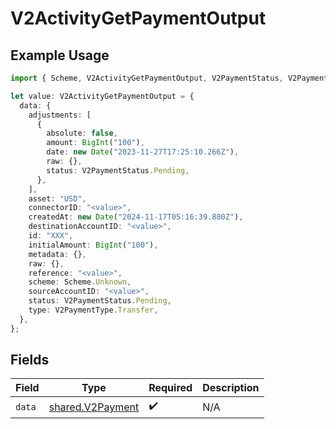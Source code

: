 # V2ActivityGetPaymentOutput

## Example Usage

```typescript
import { Scheme, V2ActivityGetPaymentOutput, V2PaymentStatus, V2PaymentType } from "@formance/formance-sdk/sdk/models/shared";

let value: V2ActivityGetPaymentOutput = {
  data: {
    adjustments: [
      {
        absolute: false,
        amount: BigInt("100"),
        date: new Date("2023-11-27T17:25:10.266Z"),
        raw: {},
        status: V2PaymentStatus.Pending,
      },
    ],
    asset: "USD",
    connectorID: "<value>",
    createdAt: new Date("2024-11-17T05:16:39.880Z"),
    destinationAccountID: "<value>",
    id: "XXX",
    initialAmount: BigInt("100"),
    metadata: {},
    raw: {},
    reference: "<value>",
    scheme: Scheme.Unknown,
    sourceAccountID: "<value>",
    status: V2PaymentStatus.Pending,
    type: V2PaymentType.Transfer,
  },
};
```

## Fields

| Field                                                       | Type                                                        | Required                                                    | Description                                                 |
| ----------------------------------------------------------- | ----------------------------------------------------------- | ----------------------------------------------------------- | ----------------------------------------------------------- |
| `data`                                                      | [shared.V2Payment](../../../sdk/models/shared/v2payment.md) | :heavy_check_mark:                                          | N/A                                                         |
